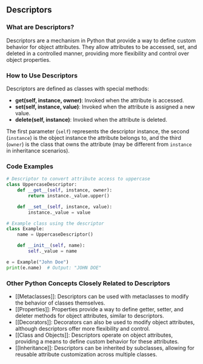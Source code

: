 ## Descriptors

### What are Descriptors?
Descriptors are a mechanism in Python that provide a way to define custom behavior for object attributes. They allow attributes to be accessed, set, and deleted in a controlled manner, providing more flexibility and control over object properties.

### How to Use Descriptors
Descriptors are defined as classes with special methods:

- **__get__(self, instance, owner)**: Invoked when the attribute is accessed.
- **__set__(self, instance, value)**: Invoked when the attribute is assigned a new value.
- **__delete__(self, instance)**: Invoked when the attribute is deleted.

The first parameter (`self`) represents the descriptor instance, the second (`instance`) is the object instance the attribute belongs to, and the third (`owner`) is the class that owns the attribute (may be different from `instance` in inheritance scenarios).

### Code Examples
```python
# Descriptor to convert attribute access to uppercase
class UppercaseDescriptor:
    def __get__(self, instance, owner):
        return instance._value.upper()

    def __set__(self, instance, value):
        instance._value = value

# Example class using the descriptor
class Example:
    name = UppercaseDescriptor()

    def __init__(self, name):
        self._value = name

e = Example("John Doe")
print(e.name)  # Output: "JOHN DOE"
```

### Other Python Concepts Closely Related to Descriptors

- [[Metaclasses]]: Descriptors can be used with metaclasses to modify the behavior of classes themselves.
- [[Properties]]: Properties provide a way to define getter, setter, and deleter methods for object attributes, similar to descriptors.
- [[Decorators]]: Decorators can also be used to modify object attributes, although descriptors offer more flexibility and control.
- [[Class and Objects]]: Descriptors operate on object attributes, providing a means to define custom behavior for these attributes.
- [[Inheritance]]: Descriptors can be inherited by subclasses, allowing for reusable attribute customization across multiple classes.